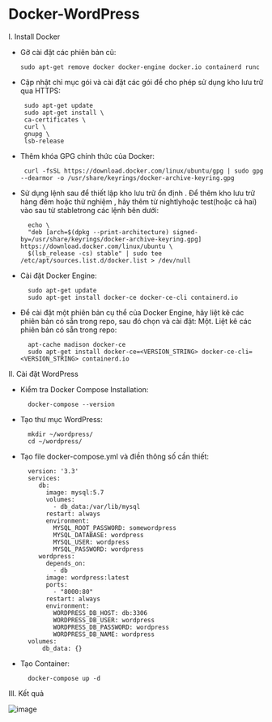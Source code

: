 # Docker-WordPress



I. Install Docker
- Gỡ cài đặt các phiên bản cũ:

      sudo apt-get remove docker docker-engine docker.io containerd runc
      
- Cập nhật chỉ mục gói và cài đặt các gói để cho phép sử dụng kho lưu trữ qua HTTPS:

       sudo apt-get update 
       sudo apt-get install \
       ca-certificates \
       curl \
       gnupg \
       lsb-release

- Thêm khóa GPG chính thức của Docker:

       curl -fsSL https://download.docker.com/linux/ubuntu/gpg | sudo gpg --dearmor -o /usr/share/keyrings/docker-archive-keyring.gpg
       
- Sử dụng lệnh sau để thiết lập kho lưu trữ ổn định . Để thêm kho lưu trữ hàng đêm hoặc thử nghiệm , hãy thêm từ nightlyhoặc test(hoặc cả hai) vào sau từ stabletrong các lệnh bên dưới:

        echo \
        "deb [arch=$(dpkg --print-architecture) signed-by=/usr/share/keyrings/docker-archive-keyring.gpg] https://download.docker.com/linux/ubuntu \
        $(lsb_release -cs) stable" | sudo tee /etc/apt/sources.list.d/docker.list > /dev/null

- Cài đặt Docker Engine:

        sudo apt-get update
        sudo apt-get install docker-ce docker-ce-cli containerd.io
        
- Để cài đặt một phiên bản cụ thể của Docker Engine, hãy liệt kê các phiên bản có sẵn trong repo, sau đó chọn và cài đặt:
Một. Liệt kê các phiên bản có sẵn trong repo:

        apt-cache madison docker-ce
        sudo apt-get install docker-ce=<VERSION_STRING> docker-ce-cli=<VERSION_STRING> containerd.io
II. Cài đặt WordPress

- Kiểm tra Docker Compose Installation:

        docker-compose --version
        
- Tạo thư mục WordPress:

        mkdir ~/wordpress/
        cd ~/wordpress/
        
- Tạo file docker-compose.yml và điền thông số cần thiết:

        version: '3.3'
        services:
           db:
             image: mysql:5.7
             volumes:
               - db_data:/var/lib/mysql
             restart: always
             environment:
               MYSQL_ROOT_PASSWORD: somewordpress
               MYSQL_DATABASE: wordpress
               MYSQL_USER: wordpress
               MYSQL_PASSWORD: wordpress
           wordpress:
             depends_on:
               - db
             image: wordpress:latest
             ports:
               - "8000:80"
             restart: always
             environment:
               WORDPRESS_DB_HOST: db:3306
               WORDPRESS_DB_USER: wordpress
               WORDPRESS_DB_PASSWORD: wordpress
               WORDPRESS_DB_NAME: wordpress
        volumes:
            db_data: {}
- Tạo Container:

        docker-compose up -d

III. Kết quả 

![image](https://user-images.githubusercontent.com/74607192/162566626-6778cbeb-6af3-41c4-8283-6eb1f2664b5f.png)
